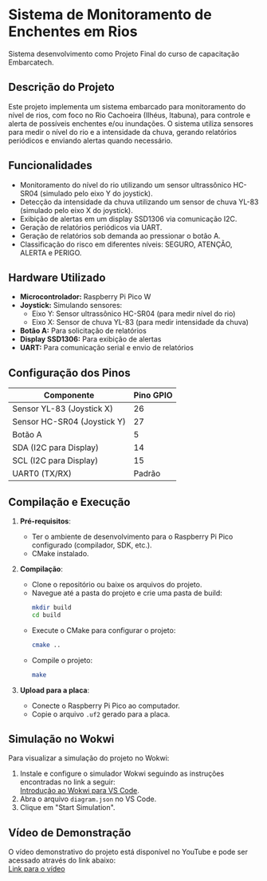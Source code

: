 # Sistema de Monitoramento de Enchentes em Rios

Sistema desenvolvimento como Projeto Final do curso de capacitação Embarcatech. 

## Descrição do Projeto

Este projeto implementa um sistema embarcado para monitoramento do nível de rios, com foco no Rio Cachoeira (Ilhéus, Itabuna), para controle e alerta de possíveis enchentes e/ou inundações. O sistema utiliza sensores para medir o nível do rio e a intensidade da chuva, gerando relatórios periódicos e enviando alertas quando necessário.

## Funcionalidades

- Monitoramento do nível do rio utilizando um sensor ultrassônico HC-SR04 (simulado pelo eixo Y do joystick).
- Detecção da intensidade da chuva utilizando um sensor de chuva YL-83 (simulado pelo eixo X do joystick).
- Exibição de alertas em um display SSD1306 via comunicação I2C.
- Geração de relatórios periódicos via UART.
- Geração de relatórios sob demanda ao pressionar o botão A.
- Classificação do risco em diferentes níveis: SEGURO, ATENÇÃO, ALERTA e PERIGO.

## Hardware Utilizado

- **Microcontrolador:** Raspberry Pi Pico W
- **Joystick:** Simulando sensores:
  - Eixo Y: Sensor ultrassônico HC-SR04 (para medir nível do rio)
  - Eixo X: Sensor de chuva YL-83 (para medir intensidade da chuva)
- **Botão A:** Para solicitação de relatórios
- **Display SSD1306:** Para exibição de alertas
- **UART:** Para comunicação serial e envio de relatórios

## Configuração dos Pinos

| Componente                  | Pino GPIO |
| --------------------------- | --------- |
| Sensor YL-83 (Joystick X)   | 26        |
| Sensor HC-SR04 (Joystick Y) | 27        |
| Botão A                     | 5         |
| SDA (I2C para Display)      | 14        |
| SCL (I2C para Display)      | 15        |
| UART0 (TX/RX)               | Padrão    |

## Compilação e Execução

1. **Pré-requisitos**:
   - Ter o ambiente de desenvolvimento para o Raspberry Pi Pico configurado (compilador, SDK, etc.).
   - CMake instalado.

2. **Compilação**:
   - Clone o repositório ou baixe os arquivos do projeto.
   - Navegue até a pasta do projeto e crie uma pasta de build:
     ```bash
     mkdir build
     cd build
     ```
   - Execute o CMake para configurar o projeto:
     ```bash
     cmake ..
     ```
   - Compile o projeto:
     ```bash
     make
     ```

3. **Upload para a placa**:
   - Conecte o Raspberry Pi Pico ao computador.
   - Copie o arquivo `.uf2` gerado para a placa.

## Simulação no Wokwi
Para visualizar a simulação do projeto no Wokwi:
1. Instale e configure o simulador Wokwi seguindo as instruções encontradas no link a seguir:  
   [Introdução ao Wokwi para VS Code](https://docs.wokwi.com/pt-BR/vscode/getting-started).
2. Abra o arquivo `diagram.json` no VS Code.
3. Clique em "Start Simulation".

## Vídeo de Demonstração
O vídeo demonstrativo do projeto está disponível no YouTube e pode ser acessado através do link abaixo:  
[Link para o vídeo]()

